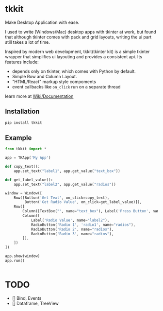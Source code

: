 # tkkit
Make Desktop Application with ease.

I used to write (Windows/Mac) desktop apps with tkinter at work, but found that although tkinter 
comes with pack and grid layouts, writing the ui part still takes a lot of time. 

Inspired by modern web development, tkkit(tkinter kit) is a simple tkinter wrapper that 
simplifies ui layouting and provides a consistent api. Its features include:

- depends only on tkinter, which comes with Python by default. 
- Simple Row and Column Layout.
- "HTML/React" markup style compoments
- event callbacks like `on_click` run on a separate thread

learn more at [Wiki/Documentation](https://github.com/bigeyex/tkkit/wiki/Quick-Start)

## Installation 

```python
pip install tkkit
```

## Example

```python
from tkkit import *

app = TKApp('My App')

def copy_text():
    app.set_text("label1", app.get_value("text_box"))

def get_label_value():
    app.set_text("label2", app.get_value("radios"))

window = Window([
    Row([Button('Get Text', on_click=copy_text), 
         Button('Get Radio Value', on_click=get_label_value)]),
    Row([
        Column([TextBox("", name="text_box"), Label('Press Button', name="label1")]),
        Column([
            Label('Radio Value', name="label2"),
            RadioButton('Radio 1', 'radio1', name="radios"),
            RadioButton('Radio 2', name="radios"),
            RadioButton('Radio 3', name="radios"),
        ]),
    ])
])

app.show(window)
app.run()
 
```


# TODO
- [] Bind, Events
- [] Dataframe, TreeView